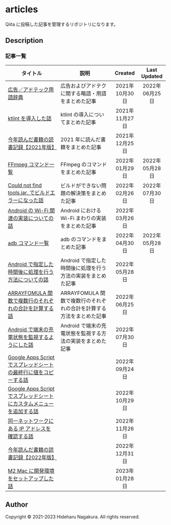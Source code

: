 # articles

Qiita に投稿した記事を管理するリポジトリになります。

## Description

### 記事一覧

| タイトル | 説明 | Created | Last Updated |
| --- | --- | :---: | :---: |
| [広告／アドテック用語辞典](https://qiita.com/ngkr327/items/95ad713f811710185f44) | 広告およびアドテクに関する略語・用語をまとめた記事 | 2021年10月30日 | 2022年06月25日 |
| [ktlint を導入した話](https://qiita.com/ngkr327/items/fcc2b3dc4e388abcfef3) | ktlint の導入についてまとめた記事 | 2021年11月27日 |  |
| [今年読んだ書籍の読書記録【2021年版】](https://qiita.com/ngkr327/items/963438b127e8d09dda91) | 2021 年に読んだ書籍をまとめた記事 | 2021年12月25日 |  |
| [FFmpeg コマンド一覧](https://qiita.com/ngkr327/items/073725350c3cf43364e0) | FFmpeg のコマンドをまとめた記事 | 2022年01月29日 | 2022年05月28日 |
| [Could not find tools.jar. でビルドエラーになった話](https://qiita.com/ngkr327/items/ce4a56658f8c1d2be410) | ビルドができない問題の解決策をまとめた記事 | 2022年02月26日 | 2022年07月30日 |
| [Android の Wi-Fi 関連の実装についての話](https://qiita.com/ngkr327/items/dabd90aebe7caaf5b743) | Android における Wi-Fi まわりの実装をまとめた記事 | 2022年03月26日 |  |
| [adb コマンド一覧](https://qiita.com/ngkr327/items/1d371de69f7851971a1c) | adb のコマンドをまとめた記事 | 2022年04月30日 | 2022年05月28日 |
| [Android で指定した時間後に処理を行う方法についての話](https://qiita.com/ngkr327/items/e21dfb12d39f48f4b08f) | Android で指定した時間後に処理を行う方法の実装をまとめた記事 | 2022年05月28日 |  |
| [ARRAYFOMULA 関数で複数行のそれぞれの合計を計算する話](https://qiita.com/ngkr327/items/018971759f6099400e72) | ARRAYFOMULA 関数で複数行のそれぞれの合計を計算する方法をまとめた記事 | 2022年06月25日 |  |
| [Android で端末の充電状態を監視するようにした話](https://qiita.com/ngkr327/items/112885cad9806e233b9d) | Android で端末の充電状態を監視する方法の実装をまとめた記事 | 2022年07月30日 |  |
| [Google Apps Script でスプレッドシートの最終行に値をコピーする話](https://qiita.com/ngkr327/items/ab43e4bc51a408389664) |  | 2022年09月24日 |  |
| [Google Apps Script でスプレッドシートにカスタムメニューを追加する話](https://qiita.com/ngkr327/items/9cb2cf989d5da750a4b1) |  | 2022年10月29日 |  |
| [同一ネットワークにある IP アドレスを確認する話](https://qiita.com/ngkr327/items/36d858de2fafcfd6e355) |  | 2022年11月26日 |  |
| [今年読んだ書籍の読書記録【2022年版】](https://qiita.com/ngkr327/items/e3a44da406743e44d2f3) |  | 2022年12月31日 |  |
| [M2 Mac に開発環境をセットアップした話](https://qiita.com/ngkr327/items/cc5b199abddaa6739ca7) |  | 2023年01月28日 |  |

## Author

Copyright © 2021-2023 Hideharu Nagakura. All rights reserved.
